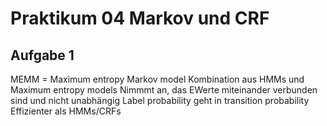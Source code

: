 #   Praktikum 04 Markov und CRF
##   Aufgabe 1

MEMM = Maximum entropy Markov model
Kombination aus HMMs und Maximum entropy models
Nimmmt an, das EWerte miteinander verbunden sind und nicht unabhängig
Label probability geht in transition probability
Effizienter als HMMs/CRFs